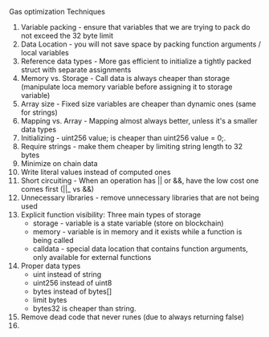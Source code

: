 <!-- https://betterprogramming.pub/how-to-write-smart-contracts-that-optimize-gas-spent-on-ethereum-30b5e9c5db85 -->

Gas optimization Techniques

1. Variable packing - ensure that variables that we are trying to pack do not exceed the 32 byte limit
2. Data Location - you will not save space by packing function arguments / local variables
3. Reference data types - More gas efficient to initialize a tightly packed struct with separate assignments
4. Memory vs. Storage - Call data is always cheaper than storage (manipulate loca memory variable before assigning it to storage variable)
5. Array size - Fixed size variables are cheaper than dynamic ones (same for strings)
6. Mapping vs. Array - Mapping almost always better, unless it's a smaller data types
7. Initializing - uint256 value; is cheaper than uint256 value = 0;.
8. Require strings - make them cheaper by limiting string length to 32 bytes
9. Minimize on chain data
10. Write literal values instead of computed ones
11. Short circuiting - When an operation has || or &&, have the low cost one comes first (||\_ vs &&)
12. Unnecessary libraries - remove unnecessary libraries that are not being used
13. Explicit function visibility: Three main types of storage
    - storage - variable is a state variable (store on blockchain)
    - memory - variable is in memory and it exists while a function is being called
    - calldata - special data location that contains function arguments, only available for external functions
14. Proper data types
    - uint instead of string
    - uint256 instead of uint8
    - bytes instead of bytes[]
    - limit bytes
    - bytes32 is cheaper than string.
15. Remove dead code that never runes (due to always returning false)
16.
